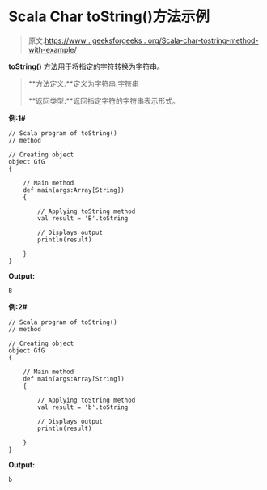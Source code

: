 # Scala Char toString()方法示例

> 原文:[https://www . geeksforgeeks . org/Scala-char-tostring-method-with-example/](https://www.geeksforgeeks.org/scala-char-tostring-method-with-example/)

**toString()** 方法用于将指定的字符转换为字符串。

> **方法定义:**定义为字符串:字符串
> 
> **返回类型:**返回指定字符的字符串表示形式。

**例:1#**

```
// Scala program of toString()
// method

// Creating object
object GfG
{ 

    // Main method
    def main(args:Array[String])
    {

        // Applying toString method
        val result = 'B'.toString

        // Displays output
        println(result)

    }
} 
```

**Output:**

```
B

```

**例:2#**

```
// Scala program of toString()
// method

// Creating object
object GfG
{ 

    // Main method
    def main(args:Array[String])
    {

        // Applying toString method
        val result = 'b'.toString

        // Displays output
        println(result)

    }
} 
```

**Output:**

```
b

```